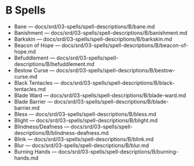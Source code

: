 # B Spells

- Bane — docs/srd/03-spells/spell-descriptions/B/bane.md
- Banishment — docs/srd/03-spells/spell-descriptions/B/banishment.md
- Barkskin — docs/srd/03-spells/spell-descriptions/B/barkskin.md
- Beacon of Hope — docs/srd/03-spells/spell-descriptions/B/beacon-of-hope.md
- Befuddlement — docs/srd/03-spells/spell-descriptions/B/befuddlement.md
- Bestow Curse — docs/srd/03-spells/spell-descriptions/B/bestow-curse.md
- Black Tentacles — docs/srd/03-spells/spell-descriptions/B/black-tentacles.md
- Blade Ward — docs/srd/03-spells/spell-descriptions/B/blade-ward.md
- Blade Barrier — docs/srd/03-spells/spell-descriptions/B/blade-barrier.md
- Bless — docs/srd/03-spells/spell-descriptions/B/bless.md
- Blight — docs/srd/03-spells/spell-descriptions/B/blight.md
- Blindness/Deafness — docs/srd/03-spells/spell-descriptions/B/blindness-deafness.md
- Blink — docs/srd/03-spells/spell-descriptions/B/blink.md
- Blur — docs/srd/03-spells/spell-descriptions/B/blur.md
- Burning Hands — docs/srd/03-spells/spell-descriptions/B/burning-hands.md
